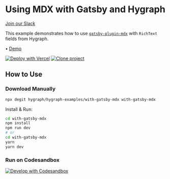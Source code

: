 # Using MDX with Gatsby and Hygraph

[Join our Slack](https://slack.hygraph.com)

This example demonstrates how to use [`gatsby-plugin-mdx`](https://www.gatsbyjs.com/plugins/gatsby-plugin-mdx) with `RichText` fields from Hygraph.

• [Demo](https://hygraph-with-gatsby-mdx.vercel.app)

[![Deploy with Vercel](https://vercel.com/button)](https://vercel.com/import/project?template=https://github.com/hygraph/hygraph-examples/tree/master/with-gatsby-mdx) [![Clone project](https://hygraph.com/button)](https://app.hygraph.com/clone/0ff23f7a41ce4da69a366ab299cc24d8)

## How to Use

### Download Manually

```bash
npx degit hygraph/hygraph-examples/with-gatsby-mdx with-gatsby-mdx
```

Install & Run:

```bash
cd with-gatsby-mdx
npm install
npm run dev
# or
cd with-gatsby-mdx
yarn
yarn dev
```

### Run on Codesandbox

[![Develop with Codesandbox](https://codesandbox.io/static/img/play-codesandbox.svg)](https://codesandbox.io/s/github/hygraph/hygraph-examples/tree/master/with-gatsby-mdx)
